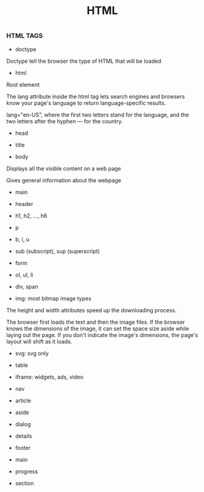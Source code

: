 <h1 align="center">HTML<h1>

### HTML TAGS

- doctype

Doctype tell the browser the type of HTML that will be loaded

- html

Root element

The lang attribute inside the html tag lets search engines and browsers know your page's language to return language-specific results.

lang="en-US", where the first two letters stand for the language, and the two letters after the hyphen — for the country.

- head

- title

- body

Displays all the visible content on a web page

Gives general information about the webpage

- main

- header

- h1, h2, ..., h6

- p

- b, i, u
- sub (subscript), sup (superscript)

- form

- ol, ul, li

- div, span

- img: most bitmap image types

The height and width attributes speed up the downloading process.

The browser first loads the text and then the image files. If the browser knows the dimensions of the image, it can set the space size aside while laying out the page. If you don't indicate the image's dimensions, the page's layout will shift as it loads.

- svg: svg only

- table

- iframe: widgets, ads, video

- nav

- article

- aside

- dialog

- details

- footer

- main

- progress

- section
